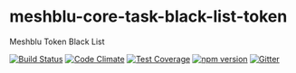 # meshblu-core-task-black-list-token
Meshblu Token Black List

[![Build Status](https://travis-ci.org/octoblu/meshblu-core-task-black-list-token.svg?branch=master)](https://travis-ci.org/octoblu/meshblu-core-task-black-list-token)
[![Code Climate](https://codeclimate.com/github/octoblu/meshblu-core-task-black-list-token/badges/gpa.svg)](https://codeclimate.com/github/octoblu/meshblu-core-task-black-list-token)
[![Test Coverage](https://codeclimate.com/github/octoblu/meshblu-core-task-black-list-token/badges/coverage.svg)](https://codeclimate.com/github/octoblu/meshblu-core-task-black-list-token)
[![npm version](https://badge.fury.io/js/meshblu-core-task-black-list-token.svg)](http://badge.fury.io/js/meshblu-core-task-black-list-token)
[![Gitter](https://badges.gitter.im/octoblu/help.svg)](https://gitter.im/octoblu/help)

